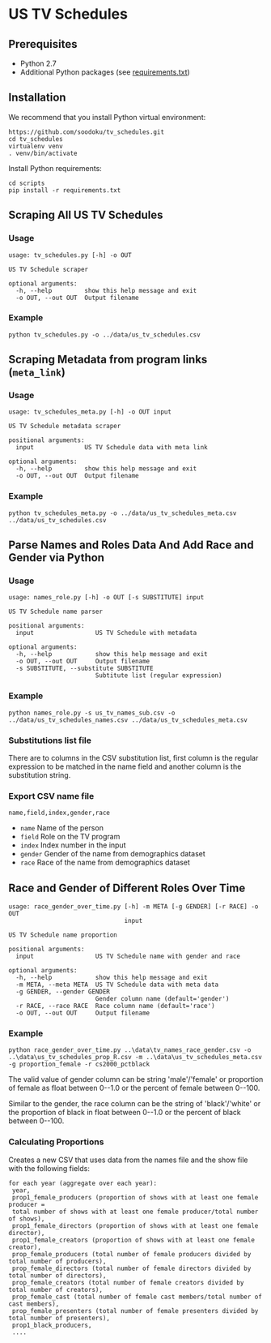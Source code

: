 # US TV Schedules

## Prerequisites

- Python 2.7
- Additional Python packages (see [requirements.txt](requirements.txt))

## Installation

We recommend that you install Python virtual environment:

```
https://github.com/soodoku/tv_schedules.git
cd tv_schedules
virtualenv venv
. venv/bin/activate
```

Install Python requirements:

```
cd scripts
pip install -r requirements.txt
```

## Scraping All US TV Schedules

### Usage

```
usage: tv_schedules.py [-h] -o OUT

US TV Schedule scraper

optional arguments:
  -h, --help         show this help message and exit
  -o OUT, --out OUT  Output filename
```

### Example

```
python tv_schedules.py -o ../data/us_tv_schedules.csv
```

## Scraping Metadata from program links (`meta_link`)

### Usage

```
usage: tv_schedules_meta.py [-h] -o OUT input

US TV Schedule metadata scraper

positional arguments:
  input              US TV Schedule data with meta link

optional arguments:
  -h, --help         show this help message and exit
  -o OUT, --out OUT  Output filename
```

### Example

```
python tv_schedules_meta.py -o ../data/us_tv_schedules_meta.csv ../data/us_tv_schedules.csv
```

## Parse Names and Roles Data And Add Race and Gender via Python

### Usage

```
usage: names_role.py [-h] -o OUT [-s SUBSTITUTE] input

US TV Schedule name parser

positional arguments:
  input                 US TV Schedule with metadata

optional arguments:
  -h, --help            show this help message and exit
  -o OUT, --out OUT     Output filename
  -s SUBSTITUTE, --substitute SUBSTITUTE
                        Subtitute list (regular expression)
```

### Example

```
python names_role.py -s us_tv_names_sub.csv -o ../data/us_tv_schedules_names.csv ../data/us_tv_schedules_meta.csv
```

### Substitutions list file

There are to columns in the CSV substitution list, first column is the regular expression to be matched in the name field and another column is the substitution string.

### Export CSV name file

```
name,field,index,gender,race
```

- ``name``      Name of the person
- ``field``     Role on the TV program
- ``index``		  Index number in the input
- ``gender``    Gender of the name from demographics dataset
- ``race``      Race of the name from demographics dataset

## Race and Gender of Different Roles Over Time

```
usage: race_gender_over_time.py [-h] -m META [-g GENDER] [-r RACE] -o OUT
                                input

US TV Schedule name proportion

positional arguments:
  input                 US TV Schedule name with gender and race

optional arguments:
  -h, --help            show this help message and exit
  -m META, --meta META  US TV Schedule data with meta data
  -g GENDER, --gender GENDER
                        Gender column name (default='gender')
  -r RACE, --race RACE  Race column name (default='race')
  -o OUT, --out OUT     Output filename
```

### Example

```
python race_gender_over_time.py ..\data\tv_names_race_gender.csv -o ..\data\us_tv_schedules_prop_R.csv -m ..\data\us_tv_schedules_meta.csv -g proportion_female -r cs2000_pctblack
```

The valid value of gender column can be string 'male'/'female' or proportion of female as float between 0--1.0 or the percent of female between 0--100.

Similar to the gender, the race column can be the string of 'black'/'white' or the proportion of black in float between 0--1.0 or the percent of black between 0--100.

### Calculating Proportions

Creates a new CSV that uses data from the names file and the show file with the
following fields:
```
for each year (aggregate over each year):
 year, 
 prop1_female_producers (proportion of shows with at least one female producer = 
 total number of shows with at least one female producer/total number of shows), 
 prop1_female_directors (proportion of shows with at least one female director), 
 prop1_female_creators (proportion of shows with at least one female creator), 
 prop_female_producers (total number of female producers divided by total number of producers), 
 prop_female_directors (total number of female directors divided by total number of directors), 
 prop_female_creators (total number of female creators divided by total number of creators), 
 prop_female_cast (total number of female cast members/total number of cast members),
 prop_female_presenters (total number of female presenters divided by total number of presenters), 
 prop1_black_producers,
 ....
```
